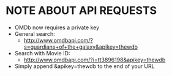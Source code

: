 # NOTE ABOUT API REQUESTS

* OMDb now requires a private key
* General search:
    * http://www.omdbapi.com/?s=guardians+of+the+galaxy&apikey=thewdb 
* Search with Movie ID:
    * http://www.omdbapi.com/?i=tt3896198&apikey=thewdb 
* Simply append &apikey=thewdb to the end of your URL